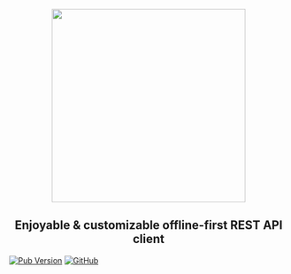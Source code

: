<p align="center">
  <img src="https://raw.githubusercontent.com/tmilian/unruffled/master/.github/logo.svg?sanitize=true" width="350px">
</p>
<h2 align="center">Enjoyable & customizable offline-first REST API client</h2>

[![Pub Version](https://img.shields.io/pub/v/unruffled?label=pub.dev&labelColor=333940&logo=dart)](https://pub.dev/packages/unruffled) [![GitHub](https://img.shields.io/github/license/tmilian/unruffled?color=%23007A88&labelColor=333940&logo=apache)](https://github.com/tmilian/unruffled/blob/master/LICENSE)

